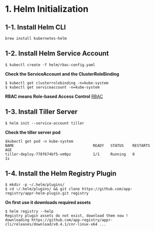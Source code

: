# 1. Helm Initialization

## 1-1. Install Helm CLI
```
brew install kubernetes-helm
```

## 1-2. Install Helm Service Account
```
$ kubectl create -f helm/rbac-config.yaml
```

**Check the ServiceAccount and the ClusterRoleBinding**
```
$ kubectl get clusterrolebinding -n=kube-system
$ kubectl get serviceaccount -n=kube-system
```

**RBAC means Role-based Access Control**
[RBAC](https://docs.helm.sh/using_helm/#role-based-access-control)

## 1-3. Install Tiller Server
```
$ helm init --service-account tiller
```

**Check the tiller server pod**
```
$kubectl get pod -n kube-system
NAME                                    READY   STATUS    RESTARTS   AGE
tiller-deploy-778f674bf5-vm9pz          1/1     Running   0          1s
```

## 1-4. Install the Helm Registry Plugin
```
$ mkdir -p ~/.helm/plugins/
$ cd ~/.helm/plugins/ && git clone https://github.com/app-registry/appr-helm-plugin.git registry
```

**On first use it downloads required assets**
```
$ helm registry --help
Registry plugin assets do not exist, download them now !
downloading https://github.com/app-registry/appr-cli/releases/download/v0.4.1/cnr-linux-x64 ...
```